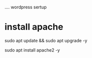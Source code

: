 .... wordpress sertup 

# install apache

sudo apt update && sudo apt upgrade -y

sudo apt install apache2 -y
